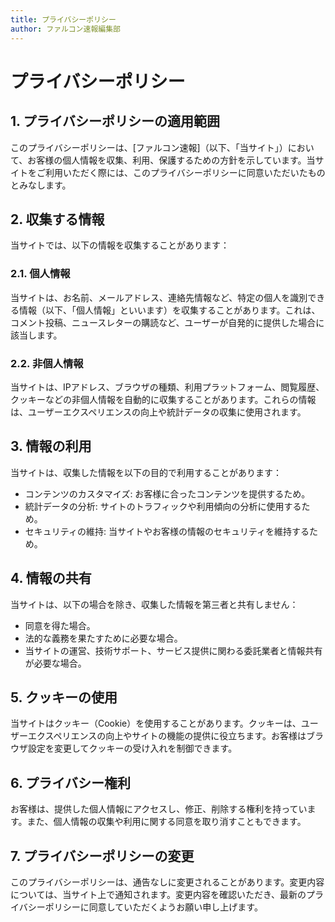```yaml
---
title: プライバシーポリシー
author: ファルコン速報編集部
---
```


# プライバシーポリシー

## 1. プライバシーポリシーの適用範囲

このプライバシーポリシーは、[ファルコン速報]（以下、「当サイト」）において、お客様の個人情報を収集、利用、保護するための方針を示しています。当サイトをご利用いただく際には、このプライバシーポリシーに同意いただいたものとみなします。

## 2. 収集する情報

当サイトでは、以下の情報を収集することがあります：

### 2.1. 個人情報

当サイトは、お名前、メールアドレス、連絡先情報など、特定の個人を識別できる情報（以下、「個人情報」といいます）を収集することがあります。これは、コメント投稿、ニュースレターの購読など、ユーザーが自発的に提供した場合に該当します。

### 2.2. 非個人情報

当サイトは、IPアドレス、ブラウザの種類、利用プラットフォーム、閲覧履歴、クッキーなどの非個人情報を自動的に収集することがあります。これらの情報は、ユーザーエクスペリエンスの向上や統計データの収集に使用されます。

## 3. 情報の利用

当サイトは、収集した情報を以下の目的で利用することがあります：

- コンテンツのカスタマイズ: お客様に合ったコンテンツを提供するため。
- 統計データの分析: サイトのトラフィックや利用傾向の分析に使用するため。
- セキュリティの維持: 当サイトやお客様の情報のセキュリティを維持するため。

## 4. 情報の共有

当サイトは、以下の場合を除き、収集した情報を第三者と共有しません：

- 同意を得た場合。
- 法的な義務を果たすために必要な場合。
- 当サイトの運営、技術サポート、サービス提供に関わる委託業者と情報共有が必要な場合。

## 5. クッキーの使用

当サイトはクッキー（Cookie）を使用することがあります。クッキーは、ユーザーエクスペリエンスの向上やサイトの機能の提供に役立ちます。お客様はブラウザ設定を変更してクッキーの受け入れを制御できます。

## 6. プライバシー権利

お客様は、提供した個人情報にアクセスし、修正、削除する権利を持っています。また、個人情報の収集や利用に関する同意を取り消すこともできます。

## 7. プライバシーポリシーの変更

このプライバシーポリシーは、通告なしに変更されることがあります。変更内容については、当サイト上で通知されます。変更内容を確認いただき、最新のプライバシーポリシーに同意していただくようお願い申し上げます。


